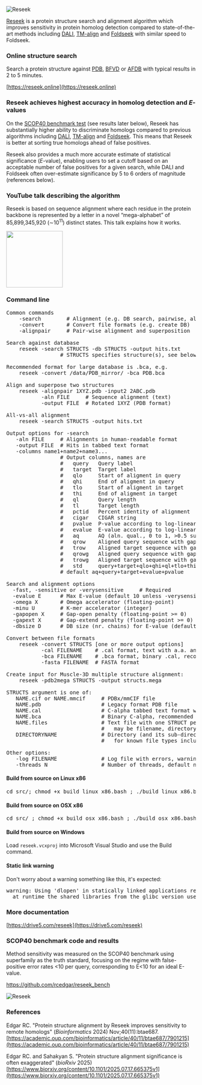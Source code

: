 ![Reseek](http://drive5.com/images/reseek_logo2.jpg)

[Reseek](http://drive5.com/reseek) is a protein structure search and alignment algorithm which improves sensitivity in protein homolog detection
compared to state-of-the-art methods including [DALI](https://onlinelibrary.wiley.com/doi/full/10.1002/pro.3749), [TM-align](https://academic.oup.com/nar/article-abstract/33/7/2302/2401364) and [Foldseek](https://www.biorxiv.org/content/10.1101/2022.02.07.479398.abstract) with similar speed to Foldseek.

### Online structure search

Search a protein structure against [PDB](https://www.rcsb.org/), [BFVD](https://bfvd.foldseek.com/) or [AFDB](https://www.alphafold.ebi.ac.uk/) with typical results in 2 to 5 minutes.

[https://reseek.online](https://reseek.online)

### Reseek achieves highest accuracy in homolog detection and _E_-values

On the [SCOP40 benchmark test](https://www.pnas.org/doi/abs/10.1073/pnas.95.11.6073) (see results later below), Reseek has substantially higher ability to discriminate homologs compared to previous algorithms including [DALI](https://onlinelibrary.wiley.com/doi/full/10.1002/pro.3749), [TM-align](https://academic.oup.com/nar/article-abstract/33/7/2302/2401364) and [Foldseek](https://www.biorxiv.org/content/10.1101/2022.02.07.479398.abstract). This means that Reseek is better at sorting true homologs ahead of false positives. 

Reseek also provides a much more accurate estimate of statistical significance (_E_-value), enabling users to set a cutoff based on an acceptable number of false positives for a given search, while DALI and Foldseek often over-estimate significance by 5 to 6 orders of magnitude (references below).

### YouTube talk describing the algorithm

Reseek is based on sequence alignment where each residue in the protein backbone is represented by a letter in a novel “mega-alphabet” of 85,899,345,920 (∼10<sup>11</sup>) distinct states. This talk explains how it works.

[<img src="https://drive5.com/reseek/youtube_snip.gif" width="150">](https://www.youtube.com/watch?v=BzIgqdm9xDs)

### Command line
<pre>
Common commands
    -search        # Alignment (e.g. DB search, pairwise, all-vs-all)
    -convert       # Convert file formats (e.g. create DB)
    -alignpair     # Pair-wise alignment and superposition

Search against database
    reseek -search STRUCTS -db STRUCTS -output hits.txt
                 # STRUCTS specifies structure(s), see below

Recommended format for large database is .bca, e.g.
    reseek -convert /data/PDB_mirror/ -bca PDB.bca

Align and superpose two structures
    reseek -alignpair 1XYZ.pdb -input2 2ABC.pdb
           -aln FILE     # Sequence alignment (text)
           -output FILE  # Rotated 1XYZ (PDB format)

All-vs-all alignment
    reseek -search STRUCTS -output hits.txt

Output options for -search
   -aln FILE     # Alignments in human-readable format
   -output FILE  # Hits in tabbed text format
   -columns name1+name2+name3...
                 # Output columns, names are
                 #   query   Query label
                 #   target  Target label
                 #   qlo     Start of aligment in query
                 #   qhi     End of aligment in query
                 #   tlo     Start of aligment in target
                 #   thi     End of aligment in target
                 #   ql      Query length
                 #   tl      Target length
                 #   pctid   Percent identity of alignment
                 #   cigar   CIGAR string
                 #   pvalue  P-value according to log-linear null model
                 #   evalue  E-value according to log-linear null model
                 #   aq      AQ (aln. qual., 0 to 1, >0.5 suggests homology)
                 #   qrow    Aligned query sequence with gaps (local)
                 #   trow    Aligned target sequence with gaps (local)
                 #   qrowg   Aligned query sequence with gaps (global)
                 #   trowg   Aligned target sequence with gaps (global)
                 #   std     query+target+qlo+qhi+ql+tlo+thi+tl+pctid+evalue
                 # default aq+query+target+evalue+pvalue

Search and alignment options
  -fast, -sensitive or -verysensitive     # Required
  -evalue E      # Max E-value (default 10 unless -verysensitive)
  -omega X       # Omega accelerator (floating-point)
  -minu U        # K-mer accelerator (integer)
  -gapopen X     # Gap-open penalty (floating-point >= 0)
  -gapext X      # Gap-extend penalty (floating-point >= 0)
  -dbsize D      # DB size (nr. chains) for E-value (default actual size)

Convert between file formats
    reseek -convert STRUCTS [one or more output options]
           -cal FILENAME    # .cal format, text with a.a. and C-alpha x,y,z
           -bca FILENAME    # .bca format, binary .cal, recommended for DBs
           -fasta FILENAME  # FASTA format

Create input for Muscle-3D multiple structure alignment:
    reseek -pdb2mega STRUCTS -output structs.mega

STRUCTS argument is one of:
   NAME.cif or NAME.mmcif     # PDBx/mmCIF file
   NAME.pdb                   # Legacy format PDB file
   NAME.cal                   # C-alpha tabbed text format with chain(s)
   NAME.bca                   # Binary C-alpha, recommended for larger DBs
   NAME.files                 # Text file with one STRUCT per line,
                              #   may be filename, directory or .files
   DIRECTORYNAME              # Directory (and its sub-directories) is searched
                              #   for known file types including .pdb, .files etc.

Other options:
   -log FILENAME              # Log file with errors, warnings, time and memory.
   -threads N                 # Number of threads, default number of CPU cores.
</pre>

#### Build from source on Linux x86
<pre>
cd src/; chmod +x build_linux_x86.bash ; ./build_linux_x86.bash
</pre>

#### Build from source on OSX x86
<pre>
cd src/ ; chmod +x build_osx_x86.bash ; ./build_osx_x86.bash
</pre>

#### Build from source on Windows
Load `reseek.vcxproj` into Microsoft Visual Studio and use the Build command.

#### Static link warning
Don't worry about a warning something like this, it's expected:
<pre>
warning: Using 'dlopen' in statically linked applications requires
  at runtime the shared libraries from the glibc version used for linking
</pre>
### More documentation

[https://drive5.com/reseek](https://drive5.com/reseek)

### SCOP40 benchmark code and results
Method sensitivity was measured on the SCOP40 benchmark using superfamily as
the truth standard, focusing on the regime with false-positive error
rates <10 per query, corresponding to E<10 for an ideal E-value.

https://github.com/rcedgar/reseek_bench

![Reseek](https://drive5.com/images/reseek_readme.jpg)

### References

Edgar RC. "Protein structure alignment by Reseek improves sensitivity to remote homologs" (_Bioinformatics_ 2024) Nov;40(11):btae687. 
[https://academic.oup.com/bioinformatics/article/40/11/btae687/7901215](https://academic.oup.com/bioinformatics/article/40/11/btae687/7901215)

Edgar RC. and Sahakyan S. "Protein structure alignment significance is often exaggerated" (_bioRxiv_ 2025) [https://www.biorxiv.org/content/10.1101/2025.07.17.665375v1](https://www.biorxiv.org/content/10.1101/2025.07.17.665375v1)